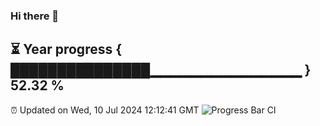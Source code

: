 ### Hi there 👋
⏳ Year progress { ███████████████▁▁▁▁▁▁▁▁▁▁▁▁▁▁▁ } 52.32 %
---
⏰ Updated on Wed, 10 Jul 2024 12:12:41 GMT
![Progress Bar CI](https://github.com/Moyi321/Moyi321/workflows/Progress%20Bar%20CI/badge.svg)
